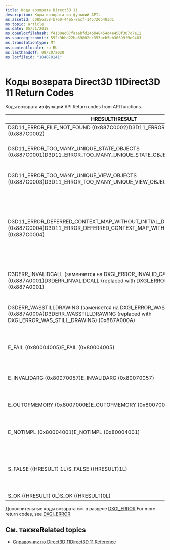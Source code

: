 ```yaml
---
title: Коды возврата Direct3D 11
description: Коды возврата из функций API.
ms.assetid: c0856a58-b760-44e5-8acf-145720b403d1
ms.topic: article
ms.date: 05/31/2018
ms.openlocfilehash: f4130ed07faaabfd24bb48454d4e450f307c7a12
ms.sourcegitcommit: 592c9bbd22ba69802dc353bcb5eb30699f9e9403
ms.translationtype: MT
ms.contentlocale: ru-RU
ms.lasthandoff: 08/20/2020
ms.locfileid: "104070141"
---
```

# <a name="direct3d-11-return-codes"></a><span data-ttu-id="831ba-103">Коды возврата Direct3D 11</span><span class="sxs-lookup"><span data-stu-id="831ba-103">Direct3D 11 Return Codes</span></span>

<span data-ttu-id="831ba-104">Коды возврата из функций API.</span><span class="sxs-lookup"><span data-stu-id="831ba-104">Return codes from API functions.</span></span>

| <span data-ttu-id="831ba-105">HRESULT</span><span class="sxs-lookup"><span data-stu-id="831ba-105">HRESULT</span></span> | <span data-ttu-id="831ba-106">Описание</span><span class="sxs-lookup"><span data-stu-id="831ba-106">Description</span></span> |
|-|-|
| <span data-ttu-id="831ba-107">D3D11_ERROR_FILE_NOT_FOUND (0x887C0002)</span><span class="sxs-lookup"><span data-stu-id="831ba-107">D3D11_ERROR_FILE_NOT_FOUND (0x887C0002)</span></span> | <span data-ttu-id="831ba-108">Файл не найден.</span><span class="sxs-lookup"><span data-stu-id="831ba-108">The file was not found.</span></span> |
| <span data-ttu-id="831ba-109">D3D11_ERROR_TOO_MANY_UNIQUE_STATE_OBJECTS (0x887C0001)</span><span class="sxs-lookup"><span data-stu-id="831ba-109">D3D11_ERROR_TOO_MANY_UNIQUE_STATE_OBJECTS (0x887C0001)</span></span> | <span data-ttu-id="831ba-110">Слишком много уникальных экземпляров определенного типа объекта состояния.</span><span class="sxs-lookup"><span data-stu-id="831ba-110">There are too many unique instances of a particular type of state object.</span></span> |
| <span data-ttu-id="831ba-111">D3D11_ERROR_TOO_MANY_UNIQUE_VIEW_OBJECTS (0x887C0003)</span><span class="sxs-lookup"><span data-stu-id="831ba-111">D3D11_ERROR_TOO_MANY_UNIQUE_VIEW_OBJECTS (0x887C0003)</span></span> | <span data-ttu-id="831ba-112">Слишком много уникальных экземпляров определенного типа объекта представления.</span><span class="sxs-lookup"><span data-stu-id="831ba-112">There are too many unique instances of a particular type of view object.</span></span> |
| <span data-ttu-id="831ba-113">D3D11_ERROR_DEFERRED_CONTEXT_MAP_WITHOUT_INITIAL_DISCARD (0x887C0004)</span><span class="sxs-lookup"><span data-stu-id="831ba-113">D3D11_ERROR_DEFERRED_CONTEXT_MAP_WITHOUT_INITIAL_DISCARD (0x887C0004)</span></span> | <span data-ttu-id="831ba-114">Первый вызов [**ссылку ID3D11DeviceContext:: Map**](/windows/desktop/api/D3D11/nf-d3d11-id3d11devicecontext-map) после либо [**ID3D11Device:: Креатедеферредконтекст**](/windows/desktop/api/D3D11/nf-d3d11-id3d11device-createdeferredcontext) , либо [**ссылку ID3D11DeviceContext:: финишкоммандлист**](/windows/desktop/api/D3D11/nf-d3d11-id3d11devicecontext-finishcommandlist) на ресурс не D3D11_MAP_WRITE_DISCARD.</span><span class="sxs-lookup"><span data-stu-id="831ba-114">The first call to [**ID3D11DeviceContext::Map**](/windows/desktop/api/D3D11/nf-d3d11-id3d11devicecontext-map) after either [**ID3D11Device::CreateDeferredContext**](/windows/desktop/api/D3D11/nf-d3d11-id3d11device-createdeferredcontext) or [**ID3D11DeviceContext::FinishCommandList**](/windows/desktop/api/D3D11/nf-d3d11-id3d11devicecontext-finishcommandlist) per Resource was not D3D11_MAP_WRITE_DISCARD.</span></span> |
| <span data-ttu-id="831ba-115">D3DERR_INVALIDCALL (заменяется на DXGI_ERROR_INVALID_CALL) (0x887A0001)</span><span class="sxs-lookup"><span data-stu-id="831ba-115">D3DERR_INVALIDCALL (replaced with DXGI_ERROR_INVALID_CALL) (0x887A0001)</span></span> | <span data-ttu-id="831ba-116">Недопустимый вызов метода.</span><span class="sxs-lookup"><span data-stu-id="831ba-116">The method call is invalid.</span></span> <span data-ttu-id="831ba-117">Например, параметр метода не может быть допустимым указателем.</span><span class="sxs-lookup"><span data-stu-id="831ba-117">For example, a method's parameter may not be a valid pointer.</span></span> |
| <span data-ttu-id="831ba-118">D3DERR_WASSTILLDRAWING (заменяется на DXGI_ERROR_WAS_STILL_DRAWING) (0x887A000A)</span><span class="sxs-lookup"><span data-stu-id="831ba-118">D3DERR_WASSTILLDRAWING (replaced with DXGI_ERROR_WAS_STILL_DRAWING) (0x887A000A)</span></span> | <span data-ttu-id="831ba-119">Предыдущая операция Блит, которая передает информацию в эту область или из нее, является неполной.</span><span class="sxs-lookup"><span data-stu-id="831ba-119">The previous blit operation that is transferring information to or from this surface is incomplete.</span></span> |
| <span data-ttu-id="831ba-120">E_FAIL (0x80004005)</span><span class="sxs-lookup"><span data-stu-id="831ba-120">E_FAIL (0x80004005)</span></span> | <span data-ttu-id="831ba-121">Попытка создать устройство с включенным уровнем отладки, и этот слой не установлен.</span><span class="sxs-lookup"><span data-stu-id="831ba-121">Attempted to create a device with the debug layer enabled and the layer is not installed.</span></span> |
| <span data-ttu-id="831ba-122">E_INVALIDARG (0x80070057)</span><span class="sxs-lookup"><span data-stu-id="831ba-122">E_INVALIDARG (0x80070057)</span></span> | <span data-ttu-id="831ba-123">Функции, возвращающей, передан недопустимый параметр.</span><span class="sxs-lookup"><span data-stu-id="831ba-123">An invalid parameter was passed to the returning function.</span></span> |
| <span data-ttu-id="831ba-124">E_OUTOFMEMORY (0x8007000E)</span><span class="sxs-lookup"><span data-stu-id="831ba-124">E_OUTOFMEMORY (0x8007000E)</span></span> | <span data-ttu-id="831ba-125">Direct3D не удалось выделить достаточно памяти для завершения вызова.</span><span class="sxs-lookup"><span data-stu-id="831ba-125">Direct3D could not allocate sufficient memory to complete the call.</span></span> |
| <span data-ttu-id="831ba-126">E_NOTIMPL (0x80004001)</span><span class="sxs-lookup"><span data-stu-id="831ba-126">E_NOTIMPL (0x80004001)</span></span> | <span data-ttu-id="831ba-127">Вызов метода не реализован с переданным сочетанием параметров.</span><span class="sxs-lookup"><span data-stu-id="831ba-127">The method call isn't implemented with the passed parameter combination.</span></span> |
| <span data-ttu-id="831ba-128">S_FALSE ((HRESULT) 1L)</span><span class="sxs-lookup"><span data-stu-id="831ba-128">S_FALSE ((HRESULT)1L)</span></span> | <span data-ttu-id="831ba-129">Альтернативное значение успеха, указывающее на успешное, но нестандартное завершение (точное значение зависит от контекста).</span><span class="sxs-lookup"><span data-stu-id="831ba-129">Alternate success value, indicating a successful but nonstandard completion (the precise meaning depends on context).</span></span> |
| <span data-ttu-id="831ba-130">S_OK ((HRESULT) 0L)</span><span class="sxs-lookup"><span data-stu-id="831ba-130">S_OK ((HRESULT)0L)</span></span> | <span data-ttu-id="831ba-131">Без ошибок.</span><span class="sxs-lookup"><span data-stu-id="831ba-131">No error occurred.</span></span> |

<span data-ttu-id="831ba-132">Дополнительные коды возврата см. в разделе [DXGI_ERROR](/windows/desktop/direct3ddxgi/dxgi-error).</span><span class="sxs-lookup"><span data-stu-id="831ba-132">For more return codes, see [DXGI_ERROR](/windows/desktop/direct3ddxgi/dxgi-error).</span></span>

## <a name="related-topics"></a><span data-ttu-id="831ba-133">См. также</span><span class="sxs-lookup"><span data-stu-id="831ba-133">Related topics</span></span>

* [<span data-ttu-id="831ba-134">Справочник по Direct3D 11</span><span class="sxs-lookup"><span data-stu-id="831ba-134">Direct3D 11 Reference</span></span>](d3d11-graphics-reference.md)